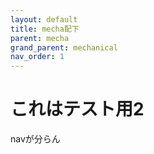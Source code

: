 ```yaml
---
layout: default
title: mecha配下
parent: mecha
grand_parent: mechanical
nav_order: 1
---
```

# これはテスト用2
navが分らん